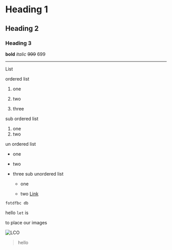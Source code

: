 # Heading 1
## Heading 2
### Heading 3
__bold__
_italic_
~~999~~ 699

***

List

ordered list

1. one

2. two

3. three

sub ordered list

   1. one
   2. two

un ordered list

- one

- two

- three
sub unordered list

    - one
 
    - two
[Link](https://google.com)

```
fotdfbc db

```
hello `let` is

to place our images

![LCO](https://seeromega.com/wp-content/uploads/2020/10/Websites-to-Learn-Coding-Online-for-Free-1.jpg)

>hello
